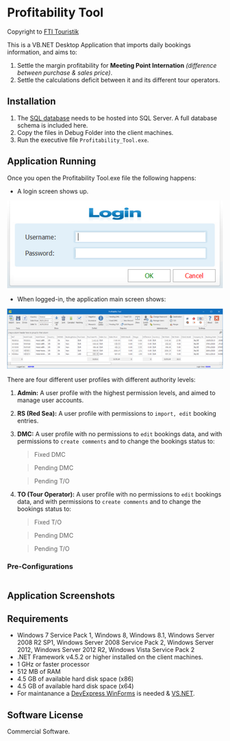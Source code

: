 # Profitability Tool
Copyright to [FTI Touristik](http://www.fti.de/)

This is a VB.NET Desktop Application that imports daily bookings information, and aims to:
1. Settle the margin profitability for **Meeting Point Internation** *(difference between purchase & sales price)*.
2. Settle the calculations deficit between it and its different tour operators.

## Installation
1. The [SQL database](https://github.com/walidzakaria/ProfitabilityTool/blob/master/Database%20Script.sql) needs to be hosted into SQL Server. A full database schema is included here.
2. Copy the files in Debug Folder into the client machines.
3. Run the executive file ```Profitability_Tool.exe```.

## Application Running

Once you open the Profitability Tool.exe file the following happens:

- A login screen shows up.

![Login](https://github.com/walidzakaria/ProfitabilityTool/blob/master/Screenshots/Login.png "Login Screen")

- When logged-in, the application main screen shows:

![Main Screen](https://github.com/walidzakaria/ProfitabilityTool/blob/master/Screenshots/Main.png "Main Screen")

There are four different user profiles with different authority levels:
1. **Admin:** A user profile with the highest permission levels, and aimed to manage user accounts.
2. **RS (Red Sea):** A user profile with permissions to ```import, edit``` booking entries.
3. **DMC:** A user profile with no permissions to ```edit``` bookings data, and with permissions to ```create comments``` and to change the bookings status to:

    > Fixed DMC 

    > Pending DMC

    > Pending T/O
4. **TO (Tour Operator):** A user profile with no permissions to ```edit``` bookings data, and with permissions to ```create comments``` and to change the bookings status to:

    > Fixed T/O

    > Pending DMC

    > Pending T/O

### Pre-Configurations
```

```

## Application Screenshots

## Requirements
- Windows 7 Service Pack 1, Windows 8, Windows 8.1, Windows Server 2008 R2 SP1, Windows Server 2008 Service Pack 2, Windows Server 2012, Windows Server 2012 R2, Windows Vista Service Pack 2
- .NET Framework v4.5.2 or higher installed on the client machines.
- 1 GHz or faster processor
- 512 MB of RAM
- 4.5 GB of available hard disk space (x86)
- 4.5 GB of available hard disk space (x64)
- For maintanance a [DevExpress WinForms](https://www.devexpress.com/products/net/controls/winforms/) is needed & [VS.NET](https://visualstudio.microsoft.com/vs/).

## Software License
Commercial Software.

